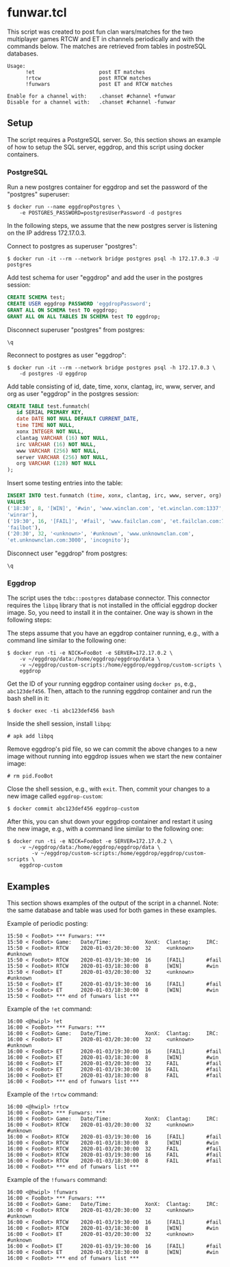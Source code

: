 # funwar.tcl

This script was created to post fun clan wars/matches for the two multiplayer
games RTCW and ET in channels periodically and with the commands below. The
matches are retrieved from tables in postreSQL databases.

```
Usage:
      !et                     post ET matches
      !rtcw                   post RTCW matches
      !funwars                post ET and RTCW matches

Enable for a channel with:    .chanset #channel +funwar
Disable for a channel with:   .chanset #channel -funwar
```

## Setup

The script requires a PostgreSQL server. So, this section shows an example of
how to setup the SQL server, eggdrop, and this script using docker containers.

### PostgreSQL

Run a new postgres container for eggdrop and set the password of the "postgres"
superuser:

```console
$ docker run --name eggdropPostgres \
	-e POSTGRES_PASSWORD=postgresUserPassword -d postgres
```

In the following steps, we assume that the new postgres server is listening on
the IP address 172.17.0.3.

Connect to postgres as superuser "postgres":

```console
$ docker run -it --rm --network bridge postgres psql -h 172.17.0.3 -U postgres
```

Add test schema for user "eggdrop" and add the user in the postgres session:

```sql
CREATE SCHEMA test;
CREATE USER eggdrop PASSWORD 'eggdropPassword';
GRANT ALL ON SCHEMA test TO eggdrop;
GRANT ALL ON ALL TABLES IN SCHEMA test TO eggdrop;
```

Disconnect superuser "postgres" from postgres:

```
\q
```

Reconnect to postgres as user "eggdrop":

```console
$ docker run -it --rm --network bridge postgres psql -h 172.17.0.3 \
	-d postgres -U eggdrop
```

Add table consisting of id, date, time, xonx, clantag, irc, www, server, and
org as user "eggdrop" in the postgres session:

```sql
CREATE TABLE test.funmatch(
   id SERIAL PRIMARY KEY,
   date DATE NOT NULL DEFAULT CURRENT_DATE,
   time TIME NOT NULL,
   xonx INTEGER NOT NULL,
   clantag VARCHAR (16) NOT NULL,
   irc VARCHAR (16) NOT NULL,
   www VARCHAR (256) NOT NULL,
   server VARCHAR (256) NOT NULL,
   org VARCHAR (128) NOT NULL
);
```

Insert some testing entries into the table:

```sql
INSERT INTO test.funmatch (time, xonx, clantag, irc, www, server, org)
VALUES
('18:30', 8, '[WIN]', '#win', 'www.winclan.com', 'et.winclan.com:1337',
'winrar'),
('19:30', 16, '[FAIL]', '#fail', 'www.failclan.com', 'et.failclan.com:7331',
'failbot'),
('20:30', 32, '<unknown>', '#unknown', 'www.unknownclan.com',
'et.unknownclan.com:3000', 'incognito');
```

Disconnect user "eggdrop" from postgres:

```
\q
```

### Eggdrop

The script uses the `tdbc::postgres` database connector. This connector
requires the `libpq` library that is not installed in the official eggdrop
docker image. So, you need to install it in the container. One way is shown in
the following steps:

The steps assume that you have an eggdrop container running, e.g., with a
command line similar to the following one:

```console
$ docker run -ti -e NICK=FooBot -e SERVER=172.17.0.2 \
	-v ~/eggdrop/data:/home/eggdrop/eggdrop/data \
	-v ~/eggdrop/custom-scripts:/home/eggdrop/eggdrop/custom-scripts \
	eggdrop
```

Get the ID of your running eggdrop container using `docker ps`, e.g.,
`abc123def456`. Then, attach to the running eggdrop container and run the bash
shell in it:

```console
$ docker exec -ti abc123def456 bash
```

Inside the shell session, install `libpq`:

```console
# apk add libpq
```

Remove eggdrop's pid file, so we can commit the above changes to a new image
without running into eggdrop issues when we start the new container image:

```console
# rm pid.FooBot
```

Close the shell session, e.g., with `exit`. Then, commit your changes to a new
image called `eggdrop-custom`:

```
$ docker commit abc123def456 eggdrop-custom
```

After this, you can shut down your eggdrop container and restart it using the
new image, e.g., with a command line similar to the following one:

```console
$ docker run -ti -e NICK=FooBot -e SERVER=172.17.0.2 \
	-v ~/eggdrop/data:/home/eggdrop/eggdrop/data \
        -v ~/eggdrop/custom-scripts:/home/eggdrop/eggdrop/custom-scripts \
	eggdrop-custom
```

## Examples

This section shows examples of the output of the script in a channel. Note: the
same database and table was used for both games in these examples.

Example of periodic posting:

```
15:50 < FooBot> *** Funwars: ***
15:50 < FooBot> Game:   Date/Time:           XonX:  Clantag:     IRC:
15:50 < FooBot> RTCW    2020-01-03/20:30:00  32     <unknown>    #unknown
15:50 < FooBot> RTCW    2020-01-03/19:30:00  16     [FAIL]       #fail
15:50 < FooBot> RTCW    2020-01-03/18:30:00  8      [WIN]        #win
15:50 < FooBot> ET      2020-01-03/20:30:00  32     <unknown>    #unknown
15:50 < FooBot> ET      2020-01-03/19:30:00  16     [FAIL]       #fail
15:50 < FooBot> ET      2020-01-03/18:30:00  8      [WIN]        #win
15:50 < FooBot> *** end of funwars list ***
```

Example of the `!et` command:

```
16:00 <@hwipl> !et
16:00 < FooBot> *** Funwars: ***
16:00 < FooBot> Game:   Date/Time:           XonX:  Clantag:     IRC:
16:00 < FooBot> ET      2020-01-03/20:30:00  32     <unknown>    #unknown
16:00 < FooBot> ET      2020-01-03/19:30:00  16     [FAIL]       #fail
16:00 < FooBot> ET      2020-01-03/18:30:00  8      [WIN]        #win
16:00 < FooBot> ET      2020-01-03/20:30:00  32     FAIL         #fail
16:00 < FooBot> ET      2020-01-03/19:30:00  16     FAIL         #fail
16:00 < FooBot> ET      2020-01-03/18:30:00  8      FAIL         #fail
16:00 < FooBot> *** end of funwars list ***
```

Example of the `!rtcw` command:

```
16:00 <@hwipl> !rtcw
16:00 < FooBot> *** Funwars: ***
16:00 < FooBot> Game:   Date/Time:           XonX:  Clantag:     IRC:
16:00 < FooBot> RTCW    2020-01-03/20:30:00  32     <unknown>    #unknown
16:00 < FooBot> RTCW    2020-01-03/19:30:00  16     [FAIL]       #fail
16:00 < FooBot> RTCW    2020-01-03/18:30:00  8      [WIN]        #win
16:00 < FooBot> RTCW    2020-01-03/20:30:00  32     FAIL         #fail
16:00 < FooBot> RTCW    2020-01-03/19:30:00  16     FAIL         #fail
16:00 < FooBot> RTCW    2020-01-03/18:30:00  8      FAIL         #fail
16:00 < FooBot> *** end of funwars list ***
```

Example of the `!funwars` command:

```
16:00 <@hwipl> !funwars
16:00 < FooBot> *** Funwars: ***
16:00 < FooBot> Game:   Date/Time:           XonX:  Clantag:     IRC:
16:00 < FooBot> RTCW    2020-01-03/20:30:00  32     <unknown>    #unknown
16:00 < FooBot> RTCW    2020-01-03/19:30:00  16     [FAIL]       #fail
16:00 < FooBot> RTCW    2020-01-03/18:30:00  8      [WIN]        #win
16:00 < FooBot> ET      2020-01-03/20:30:00  32     <unknown>    #unknown
16:00 < FooBot> ET      2020-01-03/19:30:00  16     [FAIL]       #fail
16:00 < FooBot> ET      2020-01-03/18:30:00  8      [WIN]        #win
16:00 < FooBot> *** end of funwars list ***
```
